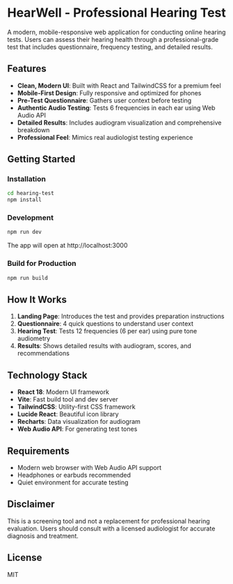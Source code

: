 # HearWell - Professional Hearing Test

A modern, mobile-responsive web application for conducting online hearing tests. Users can assess their hearing health through a professional-grade test that includes questionnaire, frequency testing, and detailed results.

## Features

- **Clean, Modern UI**: Built with React and TailwindCSS for a premium feel
- **Mobile-First Design**: Fully responsive and optimized for phones
- **Pre-Test Questionnaire**: Gathers user context before testing
- **Authentic Audio Testing**: Tests 6 frequencies in each ear using Web Audio API
- **Detailed Results**: Includes audiogram visualization and comprehensive breakdown
- **Professional Feel**: Mimics real audiologist testing experience

## Getting Started

### Installation

```bash
cd hearing-test
npm install
```

### Development

```bash
npm run dev
```

The app will open at http://localhost:3000

### Build for Production

```bash
npm run build
```

## How It Works

1. **Landing Page**: Introduces the test and provides preparation instructions
2. **Questionnaire**: 4 quick questions to understand user context
3. **Hearing Test**: Tests 12 frequencies (6 per ear) using pure tone audiometry
4. **Results**: Shows detailed results with audiogram, scores, and recommendations

## Technology Stack

- **React 18**: Modern UI framework
- **Vite**: Fast build tool and dev server
- **TailwindCSS**: Utility-first CSS framework
- **Lucide React**: Beautiful icon library
- **Recharts**: Data visualization for audiogram
- **Web Audio API**: For generating test tones

## Requirements

- Modern web browser with Web Audio API support
- Headphones or earbuds recommended
- Quiet environment for accurate testing

## Disclaimer

This is a screening tool and not a replacement for professional hearing evaluation. Users should consult with a licensed audiologist for accurate diagnosis and treatment.

## License

MIT
